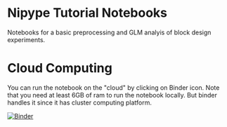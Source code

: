 # Nipype Tutorial Notebooks

Notebooks for a basic preprocessing and GLM analyis of block design experiments.

# Cloud Computing

You can run the notebook on the "cloud" by clicking on Binder icon. Note that you need at least 6GB of ram to run the notebook locally. But binder handles it since it has cluster computing platform.

[![Binder](https://mybinder.org/badge.svg)](https://mybinder.org/v2/gh/arash-ash/NipypeTutorial/master)
